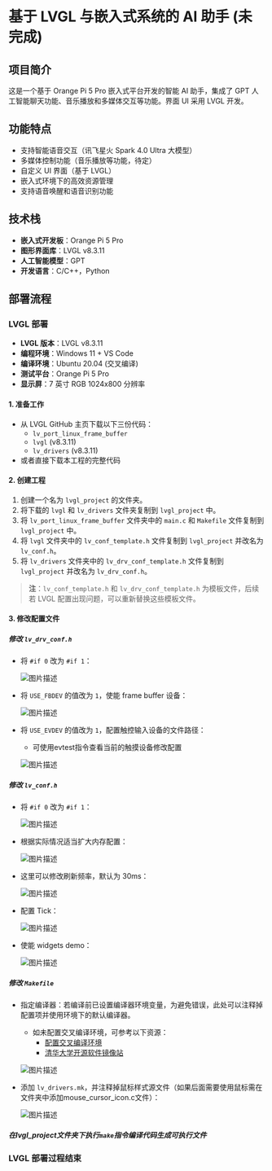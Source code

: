 # 基于 LVGL 与嵌入式系统的 AI 助手 (未完成)

## 项目简介
这是一个基于 Orange Pi 5 Pro 嵌入式平台开发的智能 AI 助手，集成了 GPT 人工智能聊天功能、音乐播放和多媒体交互等功能。界面 UI 采用 LVGL 开发。

## 功能特点
- 支持智能语音交互（讯飞星火 Spark 4.0 Ultra 大模型）
- 多媒体控制功能（音乐播放等功能，待定）
- 自定义 UI 界面（基于 LVGL）
- 嵌入式环境下的高效资源管理
- 支持语音唤醒和语音识别功能

## 技术栈
- **嵌入式开发板**：Orange Pi 5 Pro
- **图形界面库**：LVGL v8.3.11
- **人工智能模型**：GPT
- **开发语言**：C/C++，Python

## 部署流程

### LVGL 部署

- **LVGL 版本**：LVGL v8.3.11
- **编程环境**：Windows 11 + VS Code
- **编译环境**：Ubuntu 20.04 (交叉编译)
- **测试平台**：Orange Pi 5 Pro
- **显示屏**：7 英寸 RGB 1024x800 分辨率

#### 1. 准备工作
   - 从 LVGL GitHub 主页下载以下三份代码：
      - `lv_port_linux_frame_buffer`
      - `lvgl` (v8.3.11)
      - `lv_drivers` (v8.3.11)
   - 或者直接下载本工程的完整代码

#### 2. 创建工程

   1. 创建一个名为 `lvgl_project` 的文件夹。
   2. 将下载的 `lvgl` 和 `lv_drivers` 文件夹复制到 `lvgl_project` 中。
   3. 将 `lv_port_linux_frame_buffer` 文件夹中的 `main.c` 和 `Makefile` 文件复制到 `lvgl_project` 中。
   4. 将 `lvgl` 文件夹中的 `lv_conf_template.h` 文件复制到 `lvgl_project` 并改名为 `lv_conf.h`。
   5. 将 `lv_drivers` 文件夹中的 `lv_drv_conf_template.h` 文件复制到 `lvgl_project` 并改名为 `lv_drv_conf.h`。

   > **注**：`lv_conf_template.h` 和 `lv_drv_conf_template.h` 为模板文件，后续若 LVGL 配置出现问题，可以重新替换这些模板文件。

#### 3. 修改配置文件

##### 修改 `lv_drv_conf.h`

- 将 `#if 0` 改为 `#if 1`：
  
  ![图片描述](assets/lv_drv_con.png)

- 将 `USE_FBDEV` 的值改为 `1`，使能 frame buffer 设备：
  
  ![图片描述](assets/fbdev.png)
  
- 将 `USE_EVDEV` 的值改为 `1`，配置触控输入设备的文件路径：
   - 可使用evtest指令查看当前的触摸设备修改配置

  ![图片描述](assets/USE_EVDEV.png)
  
##### 修改 `lv_conf.h`

- 将 `#if 0` 改为 `#if 1`：
  
  ![图片描述](assets/lv_conf.png)
  
- 根据实际情况适当扩大内存配置：

  ![图片描述](assets/mem.png)
  
- 这里可以修改刷新频率，默认为 30ms：

  ![图片描述](assets/MS.png)
  
- 配置 Tick：

  ![图片描述](assets/tick.png)
  
- 使能 widgets demo：

  ![图片描述](assets/use_demo.png)

##### 修改 `Makefile`

- 指定编译器：若编译前已设置编译器环境变量，为避免错误，此处可以注释掉配置项并使用环境下的默认编译器。

  - 如未配置交叉编译环境，可参考以下资源：
     - [配置交叉编译环境](https://blog.csdn.net/m0_53809203/article/details/134236670)
     - [清华大学开源软件镜像站](https://mirrors.tuna.tsinghua.edu.cn/armbian-releases/_toolchain/?C=N&O=A)

  ![图片描述](assets/gcc.png)

- 添加 `lv_drivers.mk`，并注释掉鼠标样式源文件（如果后面需要使用鼠标需在文件夹中添加mouse_cursor_icon.c文件）：

  ![图片描述](assets/mk.png)

##### 在lvgl_project文件夹下执行`make`指令编译代码生成可执行文件
### LVGL 部署过程结束

